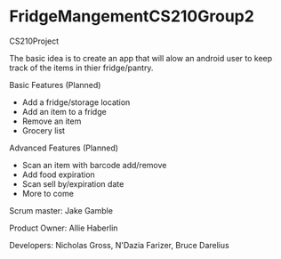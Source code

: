 # FridgeMangementCS210Group2
CS210Project


The basic idea is to create an app that will alow an android user to keep track of the items in thier fridge/pantry.


Basic Features (Planned)
-  Add a fridge/storage location
-  Add an item to a fridge
-  Remove an item
-  Grocery list

Advanced Features (Planned)
-  Scan an item with barcode add/remove
-  Add food expiration
-  Scan sell by/expiration date
-  More to come


Scrum master: Jake Gamble

Product Owner: Allie Haberlin

Developers: Nicholas Gross, N'Dazia Farizer, Bruce Darelius
